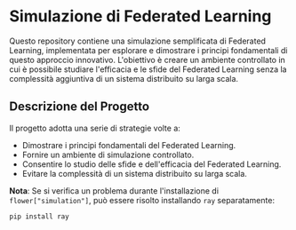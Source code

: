 # Simulazione di Federated Learning

Questo repository contiene una simulazione semplificata di Federated Learning, implementata per esplorare e dimostrare i principi fondamentali di questo approccio innovativo. L'obiettivo è creare un ambiente controllato in cui è possibile studiare l'efficacia e le sfide del Federated Learning senza la complessità aggiuntiva di un sistema distribuito su larga scala.

## Descrizione del Progetto

Il progetto adotta una serie di strategie volte a:

- Dimostrare i principi fondamentali del Federated Learning.
- Fornire un ambiente di simulazione controllato.
- Consentire lo studio delle sfide e dell'efficacia del Federated Learning.
- Evitare la complessità di un sistema distribuito su larga scala.

 **Nota**: Se si verifica un problema durante l'installazione di `flower["simulation"]`, può essere risolto installando `ray` separatamente:
  ```bash
  pip install ray
  ```

